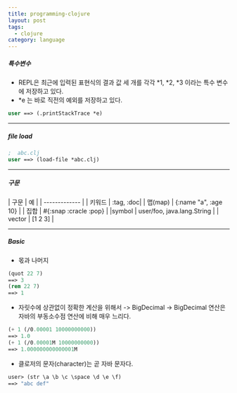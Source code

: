 ```yaml
---
title: programming-clojure
layout: post
tags:
  - clojure
category: language
---
```

##### 특수변수

- REPL은 최근에 입력된 표현식의 결과 값 세 개를 각각 \*1, \*2, \*3 이라는 특수 변수에  저장하고 있다.
- \*e 는 바로 직전의 예외를 저장하고 있다.

```lisp
user ==> (.printStackTrace *e)
```

---

##### file load
```lisp
;  abc.clj
user ==> (load-file *abc.clj)
```

---

##### 구문
| 구문 | 예 |
| ------------- |
| 키워드 | :tag, :doc|
| 맵(map) | {:name "a", :age 10} |
| 집합 | #{:snap :cracle :pop} |
|symbol | user/foo, java.lang.String |
| vector | [1 2 3] |

---

##### Basic
- 몫과  나머지
```lisp
(quot 22 7)
==> 3
(rem 22 7)
==> 1
```
- 자릿수에 상관없이 정확한 계산을 위해서 -> BigDecimal -> BigDecimal 연산은 자바의 부동소수점
연산에 비해 매우 느리다.
```lisp
(+ 1 (/0.00001 10000000000))
==> 1.0
(+ 1 (/0.00001M 10000000000))
==> 1.000000000000001M
```

- 클로저의 문자(character)는 곧 자바 문자다.
```lisp
user> (str \a \b \c \space \d \e \f)
==> "abc def"
```

